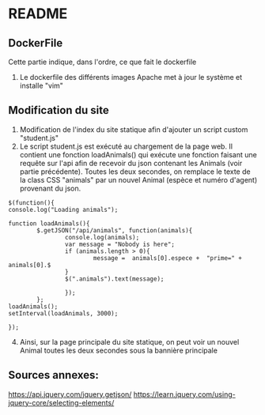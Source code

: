 # README

## **DockerFile**

Cette partie indique, dans l'ordre, ce que fait le dockerfile

1) Le dockerfile des différents images Apache met à jour le système et installe "vim"

## **Modification du site**
1) Modification de l'index du site statique afin d'ajouter un script custom "student.js"
2) Le script student.js est exécuté au chargement de la page web. Il contient une fonction loadAnimals() qui exécute une fonction faisant une requête sur l'api afin de recevoir du json contenant les Animals (voir partie précédente). Toutes les deux secondes, on remplace le texte de la class CSS "animals" par un nouvel Animal (espèce et numéro d'agent) provenant du json.
```
$(function(){
console.log("Loading animals");

function loadAnimals(){
        $.getJSON("/api/animals", function(animals){
                console.log(animals);
                var message = "Nobody is here";
                if (animals.length > 0){
                        message =  animals[0].espece +  "prime=" + animals[0].$
                }
                $(".animals").text(message);

                });
        };
loadAnimals();
setInterval(loadAnimals, 3000);

});
```


4) Ainsi, sur la page principale du site statique, on peut voir un nouvel Animal toutes les deux secondes sous la bannière principale




## Sources annexes:
https://api.jquery.com/jquery.getjson/
https://learn.jquery.com/using-jquery-core/selecting-elements/
